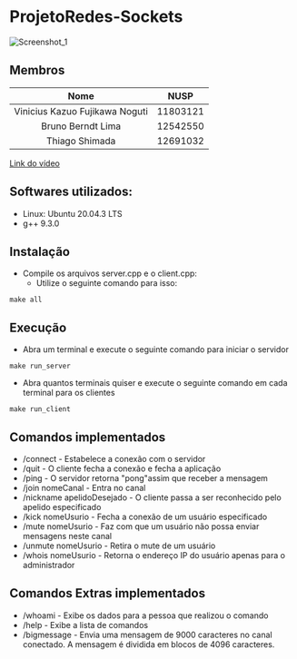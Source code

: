 # ProjetoRedes-Sockets
![Screenshot_1](https://github.com/user-attachments/assets/3ec9d43f-6786-4dd7-9422-af175587ae52)
## Membros
|             Nome              | NUSP    |
|:-----------------------------:|:-------:|
|Vinicius Kazuo Fujikawa Noguti | 11803121|
|Bruno Berndt Lima              | 12542550|
|Thiago Shimada                 | 12691032|

[Link do vídeo](https://www.youtube.com/watch?v=ZfYtUwVZXrg)

## Softwares utilizados:
 - Linux: Ubuntu 20.04.3 LTS
 - g++ 9.3.0
   
## Instalação
- Compile os arquivos server.cpp e o client.cpp:
  - Utilize o seguinte comando para isso:
```
make all
```

## Execução
- Abra um terminal e execute o seguinte comando para iniciar o servidor
```
make run_server
```
- Abra quantos terminais quiser e execute o seguinte comando em cada terminal para os clientes
```
make run_client
```

## Comandos implementados
- /connect - Estabelece a conexão com o servidor
- /quit - O cliente fecha a conexão e fecha a aplicação
- /ping - O servidor retorna "pong"assim que receber a mensagem
- /join nomeCanal - Entra no canal
- /nickname apelidoDesejado - O cliente passa a ser reconhecido pelo apelido especificado
- /kick nomeUsurio - Fecha a conexão de um usuário especificado
- /mute nomeUsurio - Faz com que um usuário não possa enviar mensagens neste canal
- /unmute nomeUsurio - Retira o mute de um usuário
- /whois nomeUsurio - Retorna o endereço IP do usuário apenas para o administrador

## Comandos Extras implementados
- /whoami - Exibe os dados para a pessoa que realizou o comando
- /help - Exibe a lista de comandos
- /bigmessage - Envia uma mensagem de 9000 caracteres no canal conectado. A mensagem é dividida em blocos de 4096 caracteres.




